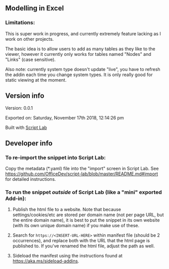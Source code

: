 ## Modelling in Excel

### Limitations:

This is super work in progress, and currently extremely feature lacking as I work on other projects.

The basic idea is to allow users to add as many tables as they like to the viewer, however it currently only works for tables named "Nodes" and "Links" (case sensitive).

Also note: currently system type doesn't update "live", you have to refresh the addin each time you change system types. It is only really good for static viewing at the moment.

## Version info

Version: 0.0.1

Exported on: Saturday, November 17th 2018, 12:14:26 pm

Built with [Script Lab](https://github.com/OfficeDev/script-lab)

## Developer info

### To re-import the snippet into Script Lab:
Copy the metadata (*.yaml) file into the "import" screen in Script Lab. See <https://github.com/OfficeDev/script-lab/blob/master/README.md#import> for detailed instructions.

### To run the snippet *outside* of Script Lab (like a "mini" exported Add-in):

1. Publish the html file to a website. Note that because settings/cookies/etc are stored per domain name (not per page URL, but the entire domain name), it is best to put the snippet in its own website (with its own unique domain name) if you make use of these.

2. Search for `https://<INSERT-URL-HERE>` within manifest file (should be 2 occurrences), and replace both with the URL that the html page is published to. If you've renamed the html file, adjust the path as well.

3. Sideload the manifest using the instructions found at <https://aka.ms/sideload-addins>.
